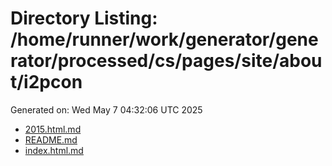 # Directory Listing: /home/runner/work/generator/generator/processed/cs/pages/site/about/i2pcon
Generated on: Wed May  7 04:32:06 UTC 2025

- [2015.html.md](2015.html.md)
- [README.md](README.md)
- [index.html.md](index.html.md)
